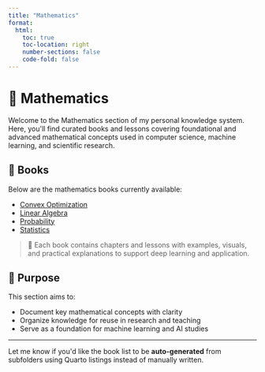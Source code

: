 ```yaml
---
title: "Mathematics"
format:
  html:
    toc: true
    toc-location: right
    number-sections: false
    code-fold: false
---
```


# 📘 Mathematics

Welcome to the Mathematics section of my personal knowledge system.  
Here, you'll find curated books and lessons covering foundational and advanced mathematical concepts used in computer science, machine learning, and scientific research.

## 🧠 Books

Below are the mathematics books currently available:

- [Convex Optimization](math/convex-optimization/index.qmd)
- [Linear Algebra](linear-algebra/index.qmd)
- [Probability](probability/index.qmd)
- [Statistics](statistics/index.qmd)

> 📌 Each book contains chapters and lessons with examples, visuals, and practical explanations to support deep learning and application.

## 📂 Purpose

This section aims to:
- Document key mathematical concepts with clarity
- Organize knowledge for reuse in research and teaching
- Serve as a foundation for machine learning and AI studies

---

Let me know if you'd like the book list to be **auto-generated** from subfolders using Quarto listings instead of manually written.
